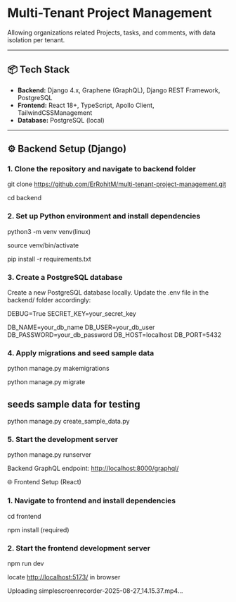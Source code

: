 # Multi-Tenant Project Management

Allowing organizations related Projects, tasks, and comments, with data isolation per tenant.

---

## 📦 Tech Stack

- **Backend:** Django 4.x, Graphene (GraphQL), Django REST Framework, PostgreSQL
- **Frontend:** React 18+, TypeScript, Apollo Client, TailwindCSSManagement
- **Database:** PostgreSQL (local)

---

## ⚙️ Backend Setup (Django)

### 1. Clone the repository and navigate to backend folder

git clone <https://github.com/ErRohitM/multi-tenant-project-management.git>

cd backend

### 2. Set up Python environment and install dependencies

python3 -m venv venv(linux)

source venv/bin/activate

pip install -r requirements.txt

### 3. Create a PostgreSQL database

Create a new PostgreSQL database locally.
Update the .env file in the backend/ folder accordingly:

DEBUG=True
SECRET_KEY=your_secret_key

DB_NAME=your_db_name
DB_USER=your_db_user
DB_PASSWORD=your_db_password
DB_HOST=localhost
DB_PORT=5432

### 4. Apply migrations and seed sample data

python manage.py makemigrations

python manage.py migrate

## seeds sample data for testing

python manage.py create_sample_data.py 

### 5. Start the development server

python manage.py runserver

Backend GraphQL endpoint: <http://localhost:8000/graphql/>

🌐 Frontend Setup (React)

### 1. Navigate to frontend and install dependencies

cd frontend

npm install (required)

### 2. Start the frontend development server

npm run dev

locate <http://localhost:5173/> in browser

Uploading simplescreenrecorder-2025-08-27_14.15.37.mp4…

